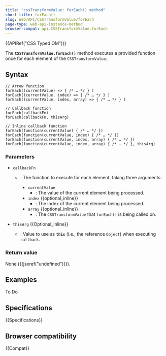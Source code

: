 ```yaml
---
title: "cssTransformValue: forEach() method"
short-title: forEach()
slug: Web/API/CSSTransformValue/forEach
page-type: web-api-instance-method
browser-compat: api.CSSTransformValue.forEach
---
```


{{APIRef("CSS Typed OM")}}

The **`CSSTransformValue.forEach()`** method executes a provided function once for each element of the `CSSTransformValue`.

## Syntax

```js-nolint
// Arrow function
forEach((currentValue) => { /* … */ } )
forEach((currentValue, index) => { /* … */ } )
forEach((currentValue, index, array) => { /* … */ } )

// Callback function
forEach(callbackFn)
forEach(callbackFn, thisArg)

// Inline callback function
forEach(function(currentValue) { /* … */ })
forEach(function(currentValue, index) { /* … */ })
forEach(function(currentValue, index, array) { /* … */ })
forEach(function(currentValue, index, array) { /* … */ }, thisArg)
```

### Parameters

- `callbackFn`

  - : The function to execute for each element, taking three arguments:

    - `currentValue`
      - : The value of the current element being processed.
    - `index` {{optional_inline}}
      - : The index of the current element being processed.
    - `array` {{optional_inline}}
      - : The `CSSTransformValue` that `forEach()` is being called on.

- `thisArg` {{Optional_inline}}
  - : Value to use as **`this`** (i.e., the reference `Object`) when executing `callback`.

### Return value

None ({{jsxref("undefined")}}).

## Examples

To Do

## Specifications

{{Specifications}}

## Browser compatibility

{{Compat}}

